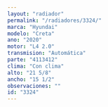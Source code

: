 ```yaml
---
layout: "radiador"
permalink: "/radiadores/3324/"
marca: "Hyundai"
modelo: "Creta"
ano: "2020"
motor: "L4 2.0"
transmision: "Automática"
parte: "4113412"
clima: "Con clima"
alto: "21 5/8"
ancho: "15 1/2"
observaciones: ""
id: "3324"
---
```


